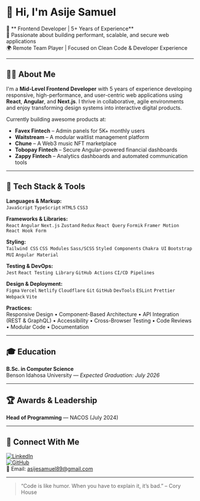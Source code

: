 # 👋 Hi, I'm Asije Samuel

🎯 ** Frontend Developer | 5+ Years of Experience**  
📍 Passionate about building performant, scalable, and secure web applications  
🌍 Remote Team Player | Focused on Clean Code & Developer Experience

---

## 🧑‍💻 About Me

I'm a **Mid-Level Frontend Developer** with 5 years of experience developing responsive, high-performance, and user-centric web applications using **React**, **Angular**, and **Next.js**. I thrive in collaborative, agile environments and enjoy transforming design systems into interactive digital products.

Currently building awesome products at:
- **Favex Fintech** – Admin panels for 5K+ monthly users
- **Waitstream** – A modular waitlist management platform
- **Chune** – A Web3 music NFT marketplace
- **Tobopay Fintech** – Secure Angular-powered financial dashboards
- **Zappy Fintech** – Analytics dashboards and automated communication tools

---

## 🚀 Tech Stack & Tools

**Languages & Markup:**  
`JavaScript` `TypeScript` `HTML5` `CSS3`

**Frameworks & Libraries:**  
`React` `Angular` `Next.js` `Zustand` `Redux` `React Query` `Formik` `Framer Motion` `React Hook Form`

**Styling:**  
`Tailwind CSS` `CSS Modules` `Sass/SCSS` `Styled Components` `Chakra UI` `Bootstrap` `MUI` `Angular Material`

**Testing & DevOps:**  
`Jest` `React Testing Library` `GitHub Actions` `CI/CD Pipelines`

**Design & Deployment:**  
`Figma` `Vercel` `Netlify` `Cloudflare` `Git` `GitHub` `DevTools` `ESLint` `Prettier` `Webpack` `Vite`

**Practices:**  
Responsive Design • Component-Based Architecture • API Integration (REST & GraphQL) • Accessibility • Cross-Browser Testing • Code Reviews • Modular Code • Documentation

---

## 🎓 Education

**B.Sc. in Computer Science**  
Benson Idahosa University — *Expected Graduation: July 2026*

---

## 🏆 Awards & Leadership

**Head of Programming** — NACOS (July 2024)

---

## 🔗 Connect With Me

[![LinkedIn](https://img.shields.io/badge/LinkedIn-blue?logo=linkedin&logoColor=white)](https://linkedin.com/in/asijesamuel)  
[![GitHub](https://img.shields.io/badge/GitHub-black?logo=github&logoColor=white)](https://github.com/Aseejay)  
📧 Email: [asijesamuel89@gmail.com](mailto:asijesamuel89@gmail.com)

---

> “Code is like humor. When you have to explain it, it’s bad.” – Cory House
